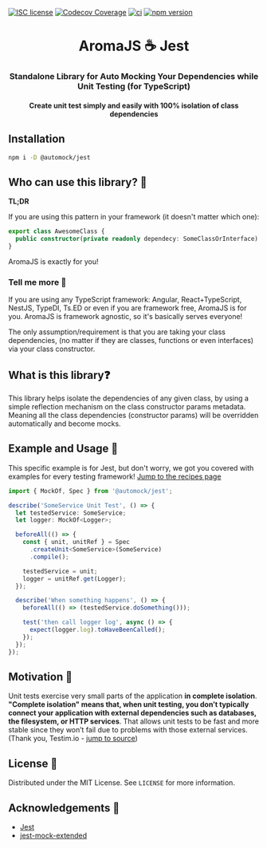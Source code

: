 [![ISC license](http://img.shields.io/badge/license-MIT-brightgreen.svg)](http://opensource.org/licenses/MIT)
[![Codecov Coverage](https://img.shields.io/codecov/c/github/omermorad/aromajs/master.svg?style=flat-square)](https://codecov.io/gh/omermorad/aromajs)
[![ci](https://github.com/omermorad/aromajs/actions/workflows/ci.yml/badge.svg?branch=master)](https://github.com/omermorad/aromajs/actions)
[![npm version](https://img.shields.io/npm/v/@aromajs/jest?color=%23aa709f&label=%40aromajs%2Fjest&logo=AromaJS%20Jest)](https://npmjs.org/package/@aromajs/jest "View this project on npm")

<p align="center">
  <h1 align="center">AromaJS ☕ Jest</h1>

  <h3 align="center">
    Standalone Library for Auto Mocking Your Dependencies while Unit Testing (for TypeScript)
  </h3>

  <h4 align="center">
    Create unit test simply and easily with 100% isolation of class dependencies
  </h4>
</p>

## Installation
```bash
npm i -D @automock/jest
```

## Who can use this library? 🤩
**TL;DR**

If you are using this pattern in your framework (it doesn't matter which one):

```typescript
export class AwesomeClass {
  public constructor(private readonly dependecy: SomeClassOrInterface) {}
}
```

AromaJS is exactly for you!

### Tell me more 🤔
If you are using any TypeScript framework: Angular, React+TypeScript, NestJS, TypeDI, Ts.ED
or even if you are framework free, AromaJS is for you. AromaJS is framework agnostic,
so it's basically serves everyone!

The only assumption/requirement is that you are taking your class dependencies,
(no matter if they are classes, functions or even interfaces) via
your class constructor.

## What is this library❓

This library helps isolate the dependencies of any given class, by using a simple
reflection mechanism on the class constructor params metadata.
Meaning all the class dependencies (constructor params) will be overridden
automatically and become mocks.

## Example and Usage 💁‍

This specific example is for Jest, but don't worry, we got you covered with examples
for every testing framework! [Jump to the recipes page](http://)

```typescript
import { MockOf, Spec } from '@automock/jest';

describe('SomeService Unit Test', () => {
  let testedService: SomeService;
  let logger: MockOf<Logger>;

  beforeAll(() => {
    const { unit, unitRef } = Spec
      .createUnit<SomeService>(SomeService)
      .compile();

    testedService = unit;
    logger = unitRef.get(Logger);
  });

  describe('When something happens', () => {
    beforeAll(() => (testedService.doSomething()));

    test('then call logger log', async () => {
      expect(logger.log).toHaveBeenCalled();
    });
  });
});
```

## Motivation 💪

Unit tests exercise very small parts of the application **in complete isolation**. \
**"Complete isolation" means that, when unit testing, you don’t typically
connect your application with external dependencies such as databases, the filesystem,
or HTTP services**. That allows unit tests to be fast and more stable since they won’t
fail due to problems with those external services. (Thank you, Testim.io - [jump to source](https://www.testim.io/blog/unit-testing-best-practices/))

## License 📜

Distributed under the MIT License. See `LICENSE` for more information.

## Acknowledgements 📙

* [Jest](https://github.com/facebook/jest)
* [jest-mock-extended](https://github.com/marchaos/jest-mock-extended)
